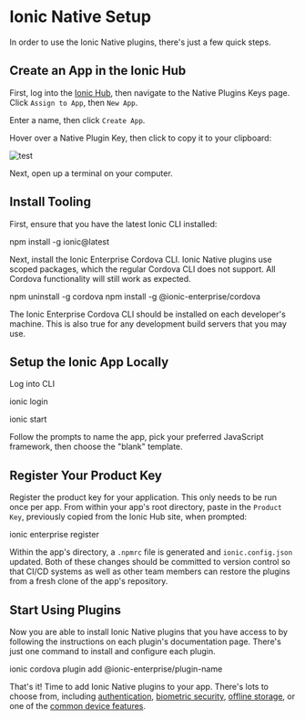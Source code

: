 # Ionic Native Setup

In order to use the Ionic Native plugins, there's just a few quick steps.

## Create an App in the Ionic Hub

First, log into the [Ionic Hub](https://dashboard.ionicframework.com), then navigate to the Native Plugins Keys page. Click `Assign to App`, then `New App`.

Enter a name, then click `Create App`.

Hover over a Native Plugin Key, then click to copy it to your clipboard:

![test](/docs/assets/img/native/native-setup-keys.png)

Next, open up a terminal on your computer.

## Install Tooling

First, ensure that you have the latest Ionic CLI installed:

<command-line>
<command-prompt>npm install -g ionic@latest</command-prompt>
</command-line>

Next, install the Ionic Enterprise Cordova CLI. Ionic Native plugins use scoped
packages, which the regular Cordova CLI does not support. All Cordova 
functionality will still work as expected.

<command-line>
<command-prompt>npm uninstall -g cordova</command-prompt>
<command-prompt>npm install -g @ionic-enterprise/cordova</command-prompt>
</command-line>

The Ionic Enterprise Cordova CLI should be installed on each developer's machine.
This is also true for any development build servers that you may use.

## Setup the Ionic App Locally

Log into CLI

ionic login


ionic start

Follow the prompts to name the app, pick your preferred JavaScript framework, then choose the "blank" template.


## Register Your Product Key

Register the product key for your application. This only needs to be run once per app. From within your app's root directory, paste in the `Product Key`, previously copied from the Ionic Hub site, when prompted:

<command-line>
<command-prompt>ionic enterprise register</command-prompt>
</command-line>

Within the app's directory, a `.npmrc` file is generated and `ionic.config.json` updated. Both of these changes should be committed to version control so that CI/CD systems as well as other team members can restore the plugins from a fresh clone of the app's repository.

## Start Using Plugins

Now you are able to install Ionic Native plugins that you have access to by following the instructions on each plugin's documentation page.
There's just one command to install and configure each plugin.

<command-line>
<command-prompt>ionic cordova plugin add @ionic-enterprise/plugin-name</command-prompt>
</command-line>

That's it! Time to add Ionic Native plugins to your app. There's lots to choose from, including [authentication](/docs/enterprise/auth-connect), 
[biometric security](/docs/enterprise/identity-vault), [offline storage](/docs/enterprise/offline-storage), or one of the [common device features](/docs/enterprise/camera).